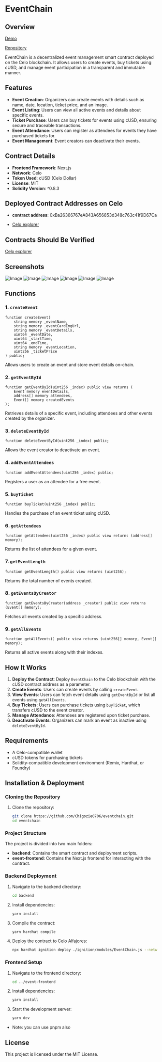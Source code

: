 # EventChain

## Overview

[Demo](https://eventchain-git-main-chigozie0706s-projects.vercel.app/)

[Repository](https://github.com/Chigozie0706/eventchain)

EventChain is a decentralized event management smart contract deployed on the Celo blockchain. It allows users to create events, buy tickets using cUSD, and manage event participation in a transparent and immutable manner.

## Features

- **Event Creation**: Organizers can create events with details such as name, date, location, ticket price, and an image.
- **Event Listing**: Users can view all active events and details about specific events.
- **Ticket Purchase**: Users can buy tickets for events using cUSD, ensuring secure and traceable transactions.
- **Event Attendance**: Users can register as attendees for events they have purchased tickets for.
- **Event Management**: Event creators can deactivate their events.

## Contract Details

- **Frontend Framework**: Next.js
- **Network**: Celo
- **Token Used**: cUSD (Celo Dollar)
- **License**: MIT
- **Solidity Version**: ^0.8.3

## Deployed Contract Addresses on Celo

- **contract address**: 0xBa26366767eA843A656853d348c763c41f9D67Ca

- [Celo explorer](https://alfajores.celoscan.io/address/0xBa26366767eA843A656853d348c763c41f9D67Ca)

## Contracts Should Be Verified

[Celo explorer](https://alfajores.celoscan.io/address/0xBa26366767eA843A656853d348c763c41f9D67Ca)

## Screenshots

![Image](https://github.com/user-attachments/assets/b796ae16-92c8-4592-a55f-25cc575a3c10)
![Image](https://github.com/user-attachments/assets/c37491ec-c0d8-43cd-980e-8086c04e5994)
![Image](https://github.com/user-attachments/assets/1317079a-d067-4d99-ae08-0ca5c731e4e0)
![Image](https://github.com/user-attachments/assets/c89c9386-51ea-4116-b3d2-6acd2c463626)
![Image](https://github.com/user-attachments/assets/33a042eb-2f1e-4cfd-b3ed-00e90c318ae8)
![Image](https://github.com/user-attachments/assets/c784d079-1c17-4b95-a32d-6b396e21e19e)

## Functions

### 1. `createEvent`

```solidity
function createEvent(
    string memory _eventName,
    string memory _eventCardImgUrl,
    string memory _eventDetails,
    uint64 _eventDate,
    uint64 _startTime,
    uint64 _endTime,
    string memory _eventLocation,
    uint256 _ticketPrice
) public;
```

Allows users to create an event and store event details on-chain.

### 2. `getEventById`

```solidity
function getEventById(uint256 _index) public view returns (
    Event memory eventDetails,
    address[] memory attendees,
    Event[] memory createdEvents
);
```

Retrieves details of a specific event, including attendees and other events created by the organizer.

### 3. `deleteEventById`

```solidity
function deleteEventById(uint256 _index) public;
```

Allows the event creator to deactivate an event.

### 4. `addEventAttendees`

```solidity
function addEventAttendees(uint256 _index) public;
```

Registers a user as an attendee for a free event.

### 5. `buyTicket`

```solidity
function buyTicket(uint256 _index) public;
```

Handles the purchase of an event ticket using cUSD.

### 6. `getAttendees`

```solidity
function getAttendees(uint256 _index) public view returns (address[] memory);
```

Returns the list of attendees for a given event.

### 7. `getEventLength`

```solidity
function getEventLength() public view returns (uint256);
```

Returns the total number of events created.

### 8. `getEventsByCreator`

```solidity
function getEventsByCreator(address _creator) public view returns (Event[] memory);
```

Fetches all events created by a specific address.

### 9. `getAllEvents`

```solidity
function getAllEvents() public view returns (uint256[] memory, Event[] memory);
```

Returns all active events along with their indexes.

## How It Works

1. **Deploy the Contract**: Deploy `EventChain` to the Celo blockchain with the cUSD contract address as a parameter.
2. **Create Events**: Users can create events by calling `createEvent`.
3. **View Events**: Users can fetch event details using `getEventById` or list all events using `getAllEvents`.
4. **Buy Tickets**: Users can purchase tickets using `buyTicket`, which transfers cUSD to the event creator.
5. **Manage Attendance**: Attendees are registered upon ticket purchase.
6. **Deactivate Events**: Organizers can mark an event as inactive using `deleteEventById`.

## Requirements

- A Celo-compatible wallet
- cUSD tokens for purchasing tickets
- Solidity-compatible development environment (Remix, Hardhat, or Foundry)

## Installation & Deployment

### Cloning the Repository

1. Clone the repository:
   ```sh
   git clone https://github.com/Chigozie0706/eventchain.git
   cd eventchain
   ```

### Project Structure

The project is divided into two main folders:

- **backend**: Contains the smart contract and deployment scripts.
- **event-frontend**: Contains the Next.js frontend for interacting with the contract.

### Backend Deployment

1. Navigate to the backend directory:
   ```sh
   cd backend
   ```
2. Install dependencies:
   ```sh
   yarn install
   ```
3. Compile the contract:
   ```sh
   yarn hardhat compile
   ```
4. Deploy the contract to Celo Alfajores:
   ```sh
   npx hardhat ignition deploy ./ignition/modules/EventChain.js --network celo_alfajores
   ```

### Frontend Setup

1. Navigate to the frontend directory:
   ```sh
   cd ../event-frontend
   ```
2. Install dependencies:
   ```sh
   yarn install
   ```
3. Start the development server:
   ```sh
   yarn dev
   ```

- Note: you can use pnpm also

## License

This project is licensed under the MIT License.
